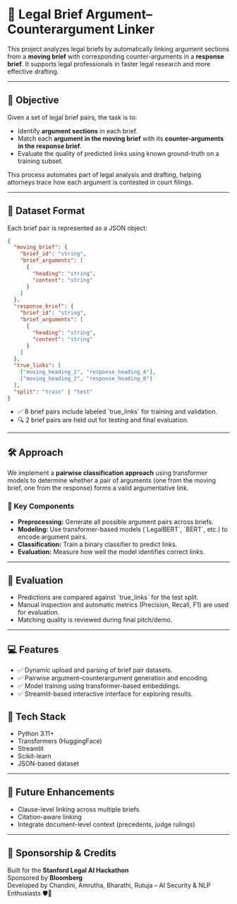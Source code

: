 # 🧠 Legal Brief Argument–Counterargument Linker

This project analyzes legal briefs by automatically linking argument sections from a **moving brief** with corresponding counter-arguments in a **response brief**. It supports legal professionals in faster legal research and more effective drafting.

---

## 📌 Objective

Given a set of legal brief pairs, the task is to:

- Identify **argument sections** in each brief.
- Match each **argument in the moving brief** with its **counter-arguments in the response brief**.
- Evaluate the quality of predicted links using known ground-truth on a training subset.

This process automates part of legal analysis and drafting, helping attorneys trace how each argument is contested in court filings.

---

## 📂 Dataset Format

Each brief pair is represented as a JSON object:

```json
{
  "moving_brief": {
    "brief_id": "string",
    "brief_arguments": [
      {
        "heading": "string",
        "content": "string"
      }
    ]
  },
  "response_brief": {
    "brief_id": "string",
    "brief_arguments": [
      {
        "heading": "string",
        "content": "string"
      }
    ]
  },
  "true_links": [
    ["moving_heading_1", "response_heading_A"],
    ["moving_heading_2", "response_heading_B"]
  ],
  "split": "train" | "test"
}
```

- ✅ 8 brief pairs include labeled \`true_links\` for training and validation.
- 🔍 2 brief pairs are held out for testing and final evaluation.

---

## 🛠️ Approach

We implement a **pairwise classification approach** using transformer models to determine whether a pair of arguments (one from the moving brief, one from the response) forms a valid argumentative link.

### 🔑 Key Components

- **Preprocessing:** Generate all possible argument pairs across briefs.
- **Modeling:** Use transformer-based models (\`LegalBERT\`, \`BERT\`, etc.) to encode argument pairs.
- **Classification:** Train a binary classifier to predict links.
- **Evaluation:** Measure how well the model identifies correct links.

---

## 🧪 Evaluation

- Predictions are compared against \`true_links\` for the test split.
- Manual inspection and automatic metrics (Precision, Recall, F1) are used for evaluation.
- Matching quality is reviewed during final pitch/demo.

---

## 💻 Features

- ✅ Dynamic upload and parsing of brief pair datasets.
- ✅ Pairwise argument–counterargument generation and encoding.
- ✅ Model training using transformer-based embeddings.
- ✅ Streamlit-based interactive interface for exploring results.


## 🧱 Tech Stack

- Python 3.11+
- Transformers (HuggingFace)
- Streamlit
- Scikit-learn
- JSON-based dataset

---

## 🏁 Future Enhancements

- Clause-level linking across multiple briefs  
- Citation-aware linking  
- Integrate document-level context (precedents, judge rulings)

---

## 🤝 Sponsorship & Credits

Built for the **Stanford Legal AI Hackathon**  
Sponsored by **Bloomberg**  
Developed by Chandini, Amrutha, Bharathi, Rutuja – AI Security & NLP Enthusiasts 🛡️🧠

